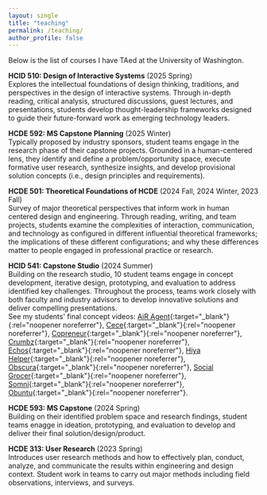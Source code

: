 ```yaml
---
layout: single
title: "teaching"
permalink: /teaching/
author_profile: false
---
```


Below is the list of courses I have TAed at the University of Washington.

**HCID 510: Design of Interactive Systems** (2025 Spring)
<br>
Explores the intellectual foundations of design thinking, traditions, and perspectives in the design of interactive systems. Through in-depth reading, critical analysis, structured discussions, guest lectures, and presentations, students develop thought-leadership frameworks designed to guide their future-forward work as emerging technology leaders.

**HCDE 592: MS Capstone Planning** (2025 Winter)
<br>
Typically proposed by industry sponsors, student teams engage in the research phase of their capstone projects. Grounded in a human-centered lens, they identify and define a problem/opportunity space, execute formative user research, synthesize insights, and develop provisional solution concepts (i.e., design principles and requirements).

**HCDE 501: Theoretical Foundations of HCDE** (2024 Fall, 2024 Winter, 2023 Fall)
<br>
Survey of major theoretical perspectives that inform work in human centered design and engineering. Through reading, writing, and team projects, students examine the complexities of interaction, communication, and technology as configured in different influential theoretical frameworks; the implications of these different configurations; and why these differences matter to people engaged in professional practice or research.

**HCID 541: Capstone Studio** (2024 Summer)
<br>
Building on the research studio, 10 student teams engage in concept development, iterative design, prototyping, and evaluation to address identified key challenges. Throughout the process, teams work closely with both faculty and industry advisors to develop innovative solutions and deliver compelling presentations.
<br>
See my students' final concept videos: 
[AiR Agent](https://youtu.be/61A4Qki2SX8){:target="_blank"}{:rel="noopener noreferrer"},
[Cece](https://youtu.be/0P59eJHRpiQ){:target="_blank"}{:rel="noopener noreferrer"},
[Copreneur](https://youtu.be/8qOezkDbABI){:target="_blank"}{:rel="noopener noreferrer"},
[Crumbz](https://youtu.be/eU-tlQb46Ck){:target="_blank"}{:rel="noopener noreferrer"},
[Echos](https://youtu.be/8FrWDJuDvkw){:target="_blank"}{:rel="noopener noreferrer"},
[Hiya Helper](https://youtu.be/8jfREugV-Mg){:target="_blank"}{:rel="noopener noreferrer"},
[Obscura](https://youtu.be/hR6HQHPSbcw){:target="_blank"}{:rel="noopener noreferrer"},
[Social Grocer](https://youtu.be/W-pMxHQiPqg){:target="_blank"}{:rel="noopener noreferrer"},
[Somni](https://youtu.be/aYgDNDIiLTs){:target="_blank"}{:rel="noopener noreferrer"},
[Obuntu](https://youtu.be/Bw701QRAmk4){:target="_blank"}{:rel="noopener noreferrer"}.

**HCDE 593: MS Capstone** (2024 Spring)
<br>
Building on their identified problem space and research findings, student teams enagge in ideation, prototyping, and evaluation to develop and deliver their final solution/design/product.

**HCDE 313: User Research** (2023 Spring)
<br>
Introduces user research methods and how to effectively plan, conduct, analyze, and communicate the results within engineering and design context. Student work in teams to carry out major methods including field observations, interviews, and surveys.

